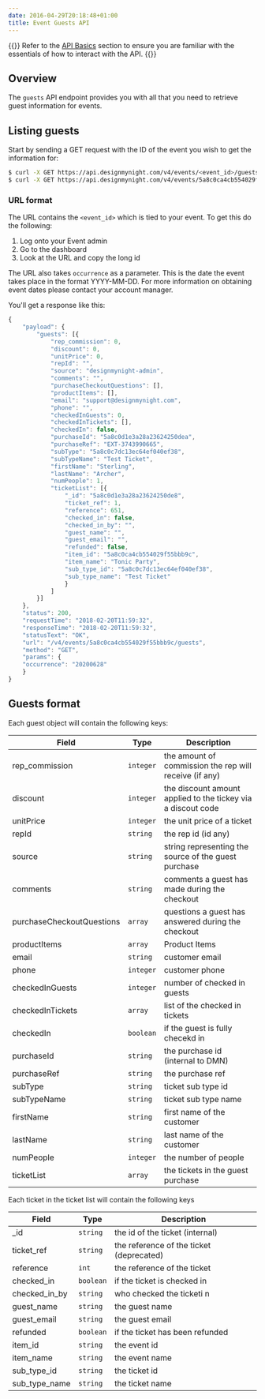 ```yaml
---
date: 2016-04-29T20:18:48+01:00
title: Event Guests API
---
```


{{<note title="Before you begin">}}
Refer to the [API Basics](/api-basics) section to ensure you are familiar with the essentials of how to interact with the API.
{{</note>}}

## Overview

The `guests` API endpoint provides you with all that you need to retrieve guest information for events.

## Listing guests

Start by sending a GET request with the ID of the event you wish to get the information for:

```bash
$ curl -X GET https://api.designmynight.com/v4/events/<event_id>/guests?occurrence=<date>
$ curl -X GET https://api.designmynight.com/v4/events/5a8c0ca4cb554029f55bbb9c/guests?occurrence=2020-06-28
```

### URL format
The URL contains the `<event_id>` which is tied to your event.  To get this do the following:

1. Log onto your Event admin
2. Go to the dashboard
3. Look at the URL and copy the long id

The URL also takes `occurrence` as a parameter.  This is the date the event takes place in the format YYYY-MM-DD.  For more information on obtaining event dates please contact your account manager.



You'll get a response like this:

```javascript
{
    "payload": {
        "guests": [{
            "rep_commission": 0,
            "discount": 0,
            "unitPrice": 0,
            "repId": "",
            "source": "designmynight-admin",
            "comments": "",
            "purchaseCheckoutQuestions": [],
            "productItems": [],
            "email": "support@designmynight.com",
            "phone": "",
            "checkedInGuests": 0,
            "checkedInTickets": [],
            "checkedIn": false,
            "purchaseId": "5a8c0d1e3a28a23624250dea",
            "purchaseRef": "EXT-3743990665",
            "subType": "5a8c0c7dc13ec64ef040ef38",
            "subTypeName": "Test Ticket",
            "firstName": "Sterling",
            "lastName": "Archer",
            "numPeople": 1,
            "ticketList": [{
                "_id": "5a8c0d1e3a28a23624250de8",
                "ticket_ref": 1,
                "reference": 651,
                "checked_in": false,
                "checked_in_by": "",
                "guest_name": "",
                "guest_email": "",
                "refunded": false,
                "item_id": "5a8c0ca4cb554029f55bbb9c",
                "item_name": "Tonic Party",
                "sub_type_id": "5a8c0c7dc13ec64ef040ef38",
                "sub_type_name": "Test Ticket"
                }
            ]
        }]
    },
    "status": 200,
    "requestTime": "2018-02-20T11:59:32",
    "responseTime": "2018-02-20T11:59:32",
    "statusText": "OK",
    "url": "/v4/events/5a8c0ca4cb554029f55bbb9c/guests",
    "method": "GET",
    "params": {
    "occurrence": "20200628"
    }
}
```

## Guests format

Each guest object will contain the following keys:

Field | Type | Description
--- | --- | ---
rep_commission | `integer` | the amount of commission the rep will receive (if any)
discount | `integer` | the discount amount applied to the tickey via a discout code
unitPrice | `integer` | the unit price of a ticket
repId | `string` | the rep id (id any)
source | `string` | string representing the source of the guest purchase
comments | `string` | comments a guest has made during the checkout
purchaseCheckoutQuestions | `array` | questions a guest has answered during the checkout
productItems | `array` | Product Items
email | `string` | customer email
phone | `integer` | customer phone
checkedInGuests | `integer` | number of checked in guests
checkedInTickets | `array` | list of the checked in tickets
checkedIn | `boolean` | if the guest is fully checekd in
purchaseId | `string` | the purchase id (internal to DMN)
purchaseRef | `string` | the purchase ref
subType | `string` |  ticket sub type id
subTypeName | `string` | ticket sub type name
firstName | `string` | first name of the customer
lastName | `string` | last name of the customer
numPeople | `integer` | the number of people
ticketList | `array` | the tickets in the guest purchase

Each ticket in the ticket list will contain the following keys

Field | Type | Description
--- | --- | ---
_id | `string` | the id of the ticket (internal)
ticket_ref | `string` | the reference of the ticket (deprecated)
reference | `int` | the reference of the ticket
checked_in | `boolean` | if the ticket is checked in
checked_in_by | `string` | who checked the ticketi n
guest_name | `string` | the guest name
guest_email | `string` | the guest email
refunded | `boolean` | if the ticket has been refunded
item_id | `string` | the event id
item_name | `string` | the event name
sub_type_id | `string` | the ticket id
sub_type_name | `string` | the ticket name
